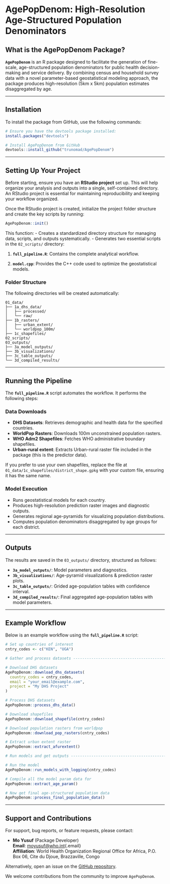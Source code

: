 # AgePopDenom: High-Resolution Age-Structured Population Denominators

## What is the AgePopDenom Package?

**`AgePopDenom`** is an R package designed to facilitate the generation of fine-scale, age-structured population denominators for public health decision-making and service delivery. By combining census and household survey data with a novel parameter-based geostatistical modeling approach, the package produces high-resolution (5km x 5km) population estimates disaggregated by age.

------------------------------------------------------------------------

## Installation

To install the package from GitHub, use the following commands:

``` r
# Ensure you have the devtools package installed:
install.packages("devtools")

# Install AgePopDenom from GitHub
devtools::install_github("trunomad/AgePopDenom")
```

------------------------------------------------------------------------

## Setting Up Your Project

Before starting, ensure you have an **RStudio project** set up. This will help organize your analysis and outputs into a single, self-contained directory. An RStudio project is essential for maintaining reproducibility and keeping your workflow organized.

Once the RStudio project is created, initialize the project folder structure and create the key scripts by running:

``` r
AgePopDenom::init()
```

This function: - Creates a standardized directory structure for managing data, scripts, and outputs systematically. - Generates two essential scripts in the `02_scripts/` directory:

1.   **`full_pipeline.R`**: Contains the complete analytical workflow.

2.  **`model.cpp`**: Provides the C++ code used to optimize the geostatistical models.

### Folder Structure

The following directories will be created automatically:

``` plaintext
01_data/
├── 1a_dhs_data/
│   ├── processed/
│   └── raw/
├── 1b_rasters/
│   ├── urban_extent/
│   └── worldpop_100m/
├── 1c_shapefiles/
02_scripts/
03_outputs/
├── 3a_model_outputs/
├── 3b_visualizations/
├── 3c_table_outputs/
└── 3d_compiled_results/
```

------------------------------------------------------------------------

## Running the Pipeline

The **`full_pipeline.R`** script automates the workflow. It performs the following steps:

### Data Downloads

-   **DHS Datasets**: Retrieves demographic and health data for the specified countries.
-   **WorldPop Rasters**: Downloads 100m unconstrained population rasters.
-   **WHO Adm2 Shapefiles**: Fetches WHO administrative boundary shapefiles.
-   **Urban-rural extent**: Extracts Urban-rural raster file included in the package (this is the predictor data).

If you prefer to use your own shapefiles, replace the file at `01_data/1c_shapefiles/district_shape.gpkg` with your custom file, ensuring it has the same name.

### Model Execution

-   Runs geostatistical models for each country.
-   Produces high-resolution prediction raster images and diagnostic outputs.
-   Generates regional age-pyramids for visualizing population distributions.
-   Computes population denominators disaggregated by age groups for each district.

------------------------------------------------------------------------

## Outputs

The results are saved in the `03_outputs/` directory, structured as follows:

-   **`3a_model_outputs/`**: Model parameters and diagnostics.
-   **`3b_visualizations/`**: Age-pyramid visualizations & prediction raster plots.
-   **`3c_table_outputs/`**: Grided age-population tables with confidence interval.
-   **`3d_compiled_results/`**: Final aggregated age-population tables with model parameters.

------------------------------------------------------------------------

## Example Workflow

Below is an example workflow using the **`full_pipeline.R`** script:

``` r
# Set up countries of interest
cntry_codes <- c("KEN", "UGA")

# Gather and process datasets --------------------------------------------------

# Download DHS datasets
AgePopDenom::download_dhs_datasets(
  country_codes = cntry_codes,
  email = "your_email@example.com",
  project = "My DHS Project"
)

# Process DHS datasets
AgePopDenom::process_dhs_data()

# Download shapefiles
AgePopDenom::download_shapefile(cntry_codes)

# Download population rasters from worldpop
AgePopDenom::download_pop_rasters(cntry_codes)

# Extract urban extent raster
AgePopDenom::extract_afurextent()

# Run models and get outputs ---------------------------------------------------

# Run the model
AgePopDenom::run_models_with_logging(cntry_codes)

# Compile all the model param data for
AgePopDenom::extract_age_param()

# Now get final age-structured population data
AgePopDenom::process_final_population_data()
```

------------------------------------------------------------------------

## Support and Contributions

For support, bug reports, or feature requests, please contact:

-   **Mo Yusuf** (Package Developer)\
    **Email**: [moyusuf\@who.int](mailto:moyusuf@who.int){.email}\
    **Affiliation**: World Health Organization Regional Office for Africa, P.O. Box 06, Cite du Djoue, Brazzaville, Congo

Alternatively, open an issue on the [GitHub repository](https://github.com/trunomad/AgePopDenom).

We welcome contributions from the community to improve `AgePopDenom`.
